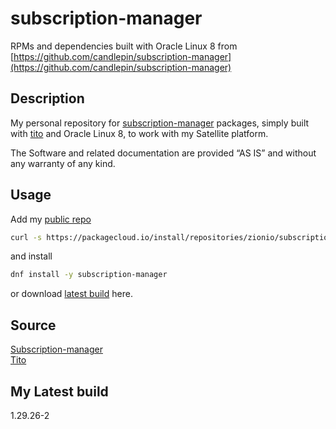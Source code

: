 # subscription-manager

RPMs and dependencies built with Oracle Linux 8 from [https://github.com/candlepin/subscription-manager](https://github.com/candlepin/subscription-manager)

## Description

My personal repository for [subscription-manager](https://github.com/candlepin/subscription-manager) packages, simply built with [tito](https://github.com/rpm-software-management/tito) and Oracle Linux 8, to work with my Satellite platform.

The Software and related documentation are provided “AS IS” and without any warranty of any kind.

## Usage

Add my [public repo](https://packagecloud.io/zionio/subscription-manager)

```bash
curl -s https://packagecloud.io/install/repositories/zionio/subscription-manager/script.rpm.sh | bash
```

and install

```bash
dnf install -y subscription-manager
```

or download [latest build](https://github.com/zionio/subscription-manager/releases) here.

## Source

[Subscription-manager](https://github.com/candlepin/subscription-manager)  
[Tito](https://github.com/rpm-software-management/tito)

## My Latest build

1.29.26-2
